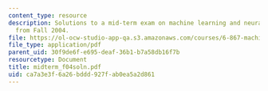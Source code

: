 ```yaml
---
content_type: resource
description: Solutions to a mid-term exam on machine learning and neural networks
  from Fall 2004.
file: https://ol-ocw-studio-app-qa.s3.amazonaws.com/courses/6-867-machine-learning-fall-2006/ca7a3e3f6a26bddd927fab0ea5a2d861_midterm_f04soln.pdf
file_type: application/pdf
parent_uid: 30f9de6f-e695-deaf-36b1-b7a58db16f7b
resourcetype: Document
title: midterm_f04soln.pdf
uid: ca7a3e3f-6a26-bddd-927f-ab0ea5a2d861
---
```

